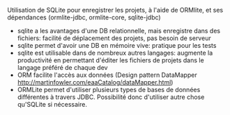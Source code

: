 Utilisation de SQLite pour enregistrer les projets, à l'aide de 
ORMlite, et ses dépendances (ormlite-jdbc, ormlite-core, sqlite-jdbc)

* sqlite a les avantages d'une DB relationnelle, mais enregistre dans 
des fichiers: facilité de déplacement des projets, pas besoin de 
serveur
* sqlite permet d'avoir une DB en mémoire vive: pratique pour les tests
* sqlite est utilisable dans de nombreux autres langages: augmente la 
productivité en permettant d'éditer les fichiers de projets dans le 
langage préféré de chaque dev
* ORM facilite l'accès aux données (Design pattern DataMapper 
http://martinfowler.com/eaaCatalog/dataMapper.html)
* ORMLite permet d'utiliser plusieurs types de bases de données différentes à
travers JDBC. Possibilité donc d'utiliser autre chose qu'SQLite si nécessaire.